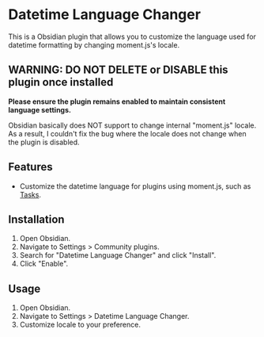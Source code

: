 # Datetime Language Changer

This is a Obsidian plugin that allows you to customize the language used for datetime formatting by changing moment.js's locale.

## WARNING: DO NOT DELETE or DISABLE this plugin once installed

**Please ensure the plugin remains enabled to maintain consistent language settings.**

Obsidian basically does NOT support to change internal "moment.js" locale.
As a result, I couldn't fix the bug where the locale does not change when the plugin is disabled.

## Features

- Customize the datetime language for plugins using moment.js, such as [Tasks](https://github.com/obsidian-tasks-group/obsidian-tasks).

## Installation

1. Open Obsidian.
2. Navigate to Settings > Community plugins.
3. Search for "Datetime Language Changer" and click "Install".
4. Click "Enable".

## Usage

1. Open Obsidian.
2. Navigate to Settings > Datetime Language Changer.
3. Customize locale to your preference.
